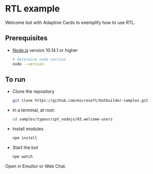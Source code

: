 # RTL example

Welcome bot with Adaptive Cards to exemplify how to use RTL.

## Prerequisites

- [Node.js](https://nodejs.org) version 10.14.1 or higher

    ```bash
    # determine node version
    node --version
    ```

## To run

- Clone the repository

    ```bash
    git clone https://github.com/microsoft/botbuilder-samples.git
    ```

- In a terminal, at root:

    ```bash
    cd samples/typescript_nodejs/03.welcome-users
    ```

- Install modules

    ```bash
    npm install
    ```

- Start the bot

    ```bash
    npm watch
    ```

Open in Emultor or Web Chat.